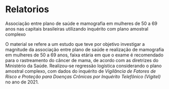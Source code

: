 # Relatorios
Associação entre plano de saúde e mamografia em mulheres de 50 a 69 anos nas capitais brasileiras utilizando inquérito com plano amostral complexo

O material se refere a um estudo que teve por objetivo investigar a magnitude da associação entre plano de saúde e realização de mamografia em mulheres de 50 a 69 anos,
faixa etária em que o exame é recomendado para o rastreamento do câncer de mama, de acordo com as diretrizes do Ministério da Saúde. Realizou-se regressão logística
considerando o plano amostral complexo, com dados do inquérito de *Vigilância de Fatores de Risco e Proteção para Doenças Crônicas por Inquérito Telefônico (Vigitel)* 
no ano de 2021.
